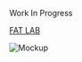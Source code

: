 Work In Progress

[FAT LAB](http://fffff.at)

![Mockup](http://jamiedubs.com/screenshots/viralvideovandalism-20130512-193741.jpg)

